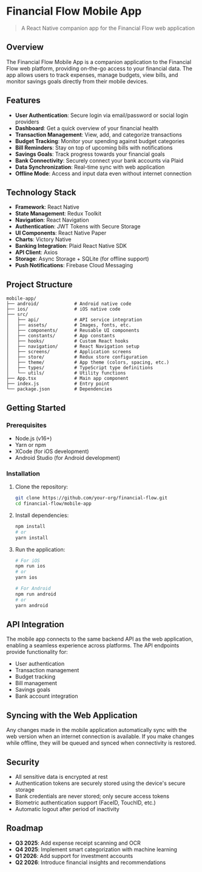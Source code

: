 # Financial Flow Mobile App

> A React Native companion app for the Financial Flow web application

## Overview

The Financial Flow Mobile App is a companion application to the Financial Flow web platform, providing on-the-go access to your financial data. The app allows users to track expenses, manage budgets, view bills, and monitor savings goals directly from their mobile devices.

## Features

- **User Authentication**: Secure login via email/password or social login providers
- **Dashboard**: Get a quick overview of your financial health
- **Transaction Management**: View, add, and categorize transactions
- **Budget Tracking**: Monitor your spending against budget categories
- **Bill Reminders**: Stay on top of upcoming bills with notifications
- **Savings Goals**: Track progress towards your financial goals
- **Bank Connectivity**: Securely connect your bank accounts via Plaid
- **Data Synchronization**: Real-time sync with web application
- **Offline Mode**: Access and input data even without internet connection

## Technology Stack

- **Framework**: React Native
- **State Management**: Redux Toolkit
- **Navigation**: React Navigation
- **Authentication**: JWT Tokens with Secure Storage
- **UI Components**: React Native Paper
- **Charts**: Victory Native
- **Banking Integration**: Plaid React Native SDK
- **API Client**: Axios
- **Storage**: Async Storage + SQLite (for offline support)
- **Push Notifications**: Firebase Cloud Messaging

## Project Structure

```
mobile-app/
├── android/             # Android native code
├── ios/                 # iOS native code
├── src/
│   ├── api/             # API service integration
│   ├── assets/          # Images, fonts, etc.
│   ├── components/      # Reusable UI components
│   ├── constants/       # App constants
│   ├── hooks/           # Custom React hooks
│   ├── navigation/      # React Navigation setup
│   ├── screens/         # Application screens
│   ├── store/           # Redux store configuration
│   ├── theme/           # App theme (colors, spacing, etc.)
│   ├── types/           # TypeScript type definitions
│   └── utils/           # Utility functions
├── App.tsx              # Main app component
├── index.js             # Entry point
└── package.json         # Dependencies
```

## Getting Started

### Prerequisites

- Node.js (v16+)
- Yarn or npm
- XCode (for iOS development)
- Android Studio (for Android development)

### Installation

1. Clone the repository:
   ```bash
   git clone https://github.com/your-org/financial-flow.git
   cd financial-flow/mobile-app
   ```

2. Install dependencies:
   ```bash
   npm install
   # or
   yarn install
   ```

3. Run the application:
   ```bash
   # For iOS
   npm run ios
   # or
   yarn ios

   # For Android
   npm run android
   # or
   yarn android
   ```

## API Integration

The mobile app connects to the same backend API as the web application, enabling a seamless experience across platforms. The API endpoints provide functionality for:

- User authentication
- Transaction management
- Budget tracking
- Bill management
- Savings goals
- Bank account integration

## Syncing with the Web Application

Any changes made in the mobile application automatically sync with the web version when an internet connection is available. If you make changes while offline, they will be queued and synced when connectivity is restored.

## Security

- All sensitive data is encrypted at rest
- Authentication tokens are securely stored using the device's secure storage
- Bank credentials are never stored; only secure access tokens
- Biometric authentication support (FaceID, TouchID, etc.)
- Automatic logout after period of inactivity

## Roadmap

- **Q3 2025**: Add expense receipt scanning and OCR
- **Q4 2025**: Implement smart categorization with machine learning
- **Q1 2026**: Add support for investment accounts
- **Q2 2026**: Introduce financial insights and recommendations
